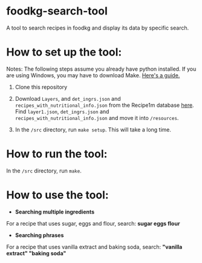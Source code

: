 # foodkg-search-tool
A tool to search recipes in foodkg and display its data by specific search. 

# How to set up the tool:
Notes: The following steps assume you already have python installed.
If you are using Windows, you may have to download Make. [Here's a guide.](https://www.technewstoday.com/install-and-use-make-in-windows/)

1. Clone this repository
2. Download <code>Layers</code>, and <code>det_ingrs.json</code> and <code>recipes_with_nutritional_info.json</code> from the Recipe1m database [here](http://im2recipe.csail.mit.edu/dataset/download/). Find <code>layer1.json</code>, <code>det_ingrs.json</code> and <code>recipes_with_nutritional_info.json</code> and move it into <code>/resources</code>.

3. In the <code>/src</code> directory, run <code>make setup</code>. This will take a long time.


# How to run the tool:
In the <code>/src</code> directory, run <code>make</code>.

# How to use the tool:
- <b>Searching multiple ingredients</b>
<p>For a recipe that uses sugar, eggs and flour, search: <b>sugar eggs flour</b></p>

- <b>Searching phrases</b>
<p>For a recipe that uses vanilla extract and baking soda, search: <b>"vanilla extract" "baking soda"</b></p>
